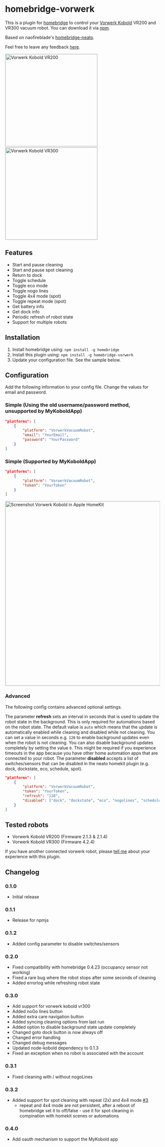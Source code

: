 # homebridge-vorwerk

This is a plugin for [homebridge](https://github.com/nfarina/homebridge) to control your [Vorwerk Kobold](https://kobold.vorwerk.de/saugroboter/) VR200 and VR300 vacuum robot. You can download it via [npm](https://www.npmjs.com/package/homebridge-vorwerk).

Based on naofireblade's [homebridge-neato](https://github.com/naofireblade/homebridge-neato).

Feel free to leave any feedback [here](https://github.com/nicoh88/homebridge-vorwerk/issues).

<img src="https://raw.githubusercontent.com/nicoh88/homebridge-vorwerk/master/vorwerk-kobold-vr200.jpg" style="border:1px solid lightgray" alt="Vorwerk Kobold VR200" width="300">&nbsp;&nbsp;&nbsp;<img src="https://raw.githubusercontent.com/nicoh88/homebridge-vorwerk/master/vorwerk-kobold-vr300.jpg" style="border:1px solid lightgray" alt="Vorwerk Kobold VR300" width="300">


## Features

- Start and pause cleaning
- Start and pause spot cleaning
- Return to dock
- Toggle schedule
- Toggle eco mode
- Toggle nogo lines
- Toggle 4x4 mode (spot)
- Toggle repeat mode (spot)
- Get battery info
- Get dock info
- Periodic refresh of robot state
- Support for multiple robots
<!-- - Toggle extra care navigation -->

## Installation

1. Install homebridge using: `npm install -g homebridge`
2. Install this plugin using: `npm install -g homebridge-vorwerk`
3. Update your configuration file. See the sample below.

## Configuration

Add the following information to your config file. Change the values for email and password.

### Simple (Using the old username/password method, unsupported by MyKoboldApp)

```json
"platforms": [
	{
		"platform": "VorwerkVacuumRobot",
		"email": "YourEmail",
		"password": "YourPassword"
	}
]

```
### Simple (Supported by MyKoboldApp)

```json
"platforms": [
	{
		"platform": "VorwerkVacuumRobot",
		"token": "YourToken"
	}
]
```

<img src="https://raw.githubusercontent.com/nicoh88/homebridge-vorwerk/master/vorwerk-kobold-homekit-screenshot.png" style="border:1px solid lightgray" alt="Screenshot Vorwerk Kobold in Apple HomeKit" width="600">

### Advanced

The following config contains advanced optional settings.

The parameter **refresh** sets an interval in seconds that is used to update the robot state in the background. This is only required for automations based on the robot state. The default value is `auto` which means that the update is automatically enabled while cleaning and disabled while not cleaning. You can set a value in seconds e.g. `120` to enable background updates even when the robot is not cleaning. You can also disable background updates completely by setting the value `0`. This might be required if you experience timeouts in the app because you have other home automation apps that are connected to your robot.
The parameter **disabled** accepts a list of switches/sensors that can be disabled in the neato homekit plugin (e.g. dock, dockstate, eco, schedule, spot).

```json
"platforms": [
	{
		"platform": "VorwerkVacuumRobot",
		"token": "YourToken",
		"refresh": "120",
		"disabled": ["dock", "dockstate", "eco", "nogolines", "schedule", "spot"]
	}
]
```
<!-- "extraCareNavigation": true -->

## Tested robots

- Vorwerk Kobold VR200 (Firmware 2.1.3 & 2.1.4)
- Vorwerk Kobold VR300 (Firmware 4.2.4)

If you have another connected vorwerk robot, please [tell me](https://github.com/nicoh88/homebridge-vorwerk/issues) about your experience with this plugin.

## Changelog

### 0.1.0
* Initial release

### 0.1.1
* Release for npmjs

### 0.1.2
* Added config parameter to disable switches/sensors

### 0.2.0
* Fixed compatibility with homebridge 0.4.23 (occupancy sensor not working)
* Fixed a rare bug where the robot stops after some seconds of cleaning
* Added errorlog while refreshing robot state

### 0.3.0
* Add support for vorwerk kobold vr300
* Added noGo lines button
* Added extra care navigation button
* Added syncing cleaning options from last run
* Added option to disable background state update completely
* Changed goto dock button is now always off
* Changed error handling
* Changed debug messages
* Updated node-kobold dependency to 0.1.3
* Fixed an exception when no robot is associated with the account
<!-- * Removed extra care navigation option parameter (is now a button)-->

### 0.3.1
* Fixed cleaning with / without nogoLines

### 0.3.2
* Added support for spot cleaning with repeat (2x) and 4x4 mode [#3](https://github.com/nicoh88/homebridge-vorwerk/issues/3)
  * repeat and 4x4 mode are not persistent, after a reboot of homebridge set it to off/false - use it for spot cleaning in compination with homekit scenes or automations

### 0.4.0
* Add oauth mechanism to support the MyKobold app
